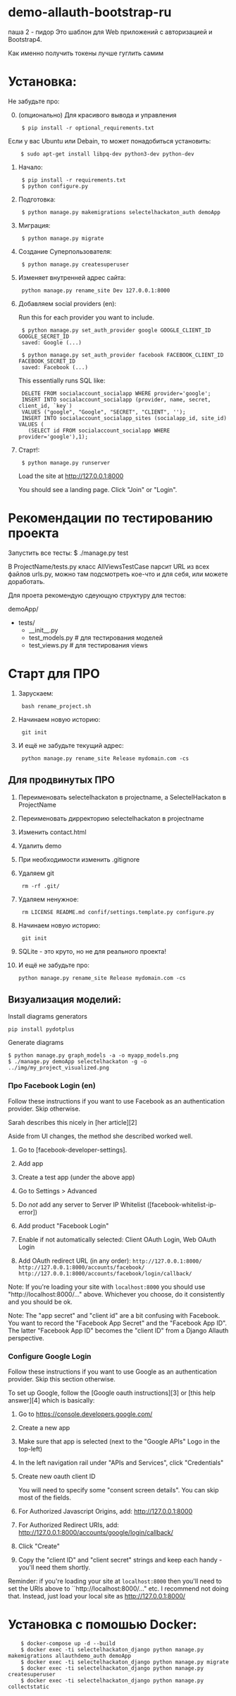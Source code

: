 # demo-allauth-bootstrap-ru
паша 2 - пидор
Это шаблон для Web приложений с авторизацией и Bootstrap4.

Как именно получить токены лучше гуглить самим

# Установка:
Не забудьте про:

0. (опционально) Для красивого вывода и управления
        
        $ pip install -r optional_requirements.txt

Если у вас Ubuntu или Debain, то может понадобиться установить:

        $ sudo apt-get install libpq-dev python3-dev python-dev

1. Начало:

        $ pip install -r requirements.txt
        $ python configure.py

2. Подготовка:

        $ python manage.py makemigrations selectelhackaton_auth demoApp

3. Миграция:

        $ python manage.py migrate

4. Создание Суперпользователя:

        $ python manage.py createsuperuser

5. Изменяет внутренней адрес сайта:

        python manage.py rename_site Dev 127.0.0.1:8000

6. Добавляем social providers (en):

   Run this for each provider you want to include.
   
        $ python manage.py set_auth_provider google GOOGLE_CLIENT_ID GOOGLE_SECRET_ID
        saved: Google (...)
        
        $ python manage.py set_auth_provider facebook FACEBOOK_CLIENT_ID FACEBOOK_SECRET_ID
        saved: Facebook (...)

   This essentially runs SQL like:
   
        DELETE FROM socialaccount_socialapp WHERE provider='google';
        INSERT INTO socialaccount_socialapp (provider, name, secret, client_id, `key`)
        VALUES ("google", "Google", "SECRET", "CLIENT", '');
        INSERT INTO socialaccount_socialapp_sites (socialapp_id, site_id) VALUES (
          (SELECT id FROM socialaccount_socialapp WHERE provider='google'),1);
        
7. Старт!:

        $ python manage.py runserver

   Load the site at http://127.0.0.1:8000

   You should see a landing page. Click "Join" or "Login".

# Рекомендации по тестированию проекта
Запустить все тесты:
        $ ./manage.py test

В  ProjectName/tests.py класс AllViewsTestCase парсит URL из всех файлов urls.py, можно там подсмотреть кое-что и для себя, или можете доработать.

Для проета рекомендую сдеующую структуру для тестов:

demoApp/
* tests/
  * \_\_init\_\_.py
  * test_models.py # для тестирования моделей
  * test_views.py # для тестирования views

# Старт для ПРО

1. Зарускаем:
        
        bash rename_project.sh
        
2. Начинаем новую историю:

        git init

3. И ещё не забудьте текущий адрес:

        python manage.py rename_site Release mydomain.com -cs

## Для продвинутых ПРО
1. Переименовать selectelhackaton в projectname, а SelectelHackaton в ProjectName
2. Переименовать дирректорию selectelhackaton в projectname
3. Изменить contact.html
4. Удалить demo
5. При необходимости изменить .gitignore
6. Удаляем git

        rm -rf .git/

7. Удаляем ненужное:

        rm LICENSE README.md confif/settings.template.py configure.py
8. Начинаем новую историю:

        git init

9. SQLite - это круто, но не для реального проекта!
10. И ещё не забудьте про:

        python manage.py rename_site Release mydomain.com -cs

## Визуализация моделий:
Install diagrams generators
```
pip install pydotplus
```
Generate diagrams
```
$ python manage.py graph_models -a -o myapp_models.png
$ ./manage.py demoApp selectelhackaton -g -o ../img/my_project_visualized.png
```

### Про Facebook Login (en)

Follow these instructions if you want to use Facebook as an authentication provider.
Skip otherwise.

Sarah describes this nicely in [her article][2]

Aside from UI changes, the method she described worked well.

1. Go to [facebook-developer-settings].

2. Add app

3. Create a test app (under the above app)

4. Go to Settings > Advanced

5. Do *not* add any server to Server IP Whitelist ([facebook-whitelist-ip-error])

6. Add product "Facebook Login"

7. Enable if not automatically selected: Client OAuth Login, Web OAuth Login

8. Add OAuth redirect URL (in any order):
  ``http://127.0.0.1:8000/``
  ``http://127.0.0.1:8000/accounts/facebook/``
  ``http://127.0.0.1:8000/accounts/facebook/login/callback/``

  Note: If you're loading your site with ``localhost:8000`` you should use "http://localhost:8000/..." 
  above. Whichever you choose, do it consistently and you should be ok.

Note: The "app secret" and "client id" are a bit confusing with Facebook.  
You want to record the "Facebook App Secret" and the "Facebook App ID". The latter
"Facebook App ID" becomes the "client ID" from a Django Allauth perspective.


### Configure Google Login

Follow these instructions if you want to use Google as an authentication provider.
Skip this section otherwise.

To set up Google, follow the [Google oauth instructions][3] or [this help answer][4]
which is basically:


1. Go to https://console.developers.google.com/

2. Create a new app

3. Make sure that app is selected (next to the "Google APIs" Logo in the top-left)

4. In the left navigation rail under "APIs and Services", click "Credentials"

5. Create new oauth client ID

   You will need to specify some "consent screen details". You can skip most
   of the fields. 

6. For Authorized Javascript Origins, add: http://127.0.0.1:8000

7. For Authorized Redirect URIs, add: http://127.0.0.1:8000/accounts/google/login/callback/

8. Click "Create"

9. Copy the "client ID" and "client secret" strings and keep each handy - you'll need them shortly.


Reminder: if you're loading your site at ``localhost:8000`` then you'll need to set the
URIs above to ``http://localhost:8000/..." etc. I recommend not doing that. Instead, just
load your local site as http://127.0.0.1:8000/



# Установка с помошью Docker:
        
        $ docker-compose up -d --build
        $ docker exec -ti selectelhackaton_django python manage.py makemigrations allauthdemo_auth demoApp
        $ docker exec -ti selectelhackaton_django python manage.py migrate
        $ docker exec -ti selectelhackaton_django python manage.py createsuperuser
        $ docker exec -ti selectelhackaton_django python manage.py collectstatic